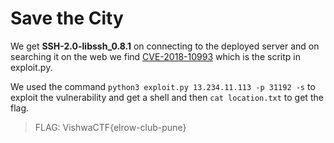 # Save the City

We get **SSH-2.0-libssh_0.8.1** on connecting to the deployed server and on searching it on the web we find [CVE-2018-10993](https://gist.github.com/mgeeky/a7271536b1d815acfb8060fd8b65bd5d) which is the scritp in exploit.py.

We used the command `python3 exploit.py 13.234.11.113 -p 31192 -s` to exploit the vulnerability and get a shell and then `cat location.txt` to get the flag.

>FLAG: VishwaCTF{elrow-club-pune}